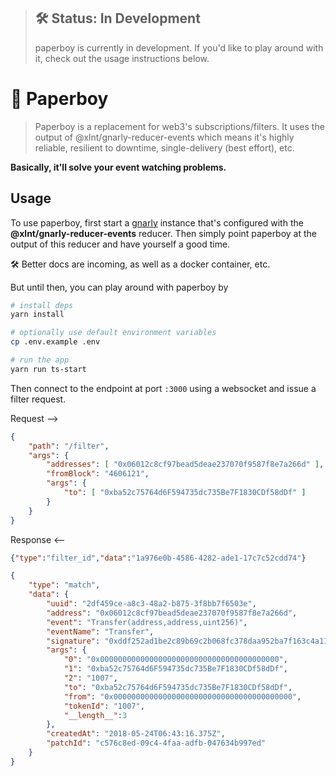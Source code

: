 > ## 🛠 Status: In Development
> paperboy is currently in development. If you'd like to play around with it, check out the usage instructions below.

# 📰 Paperboy

> Paperboy is a replacement for web3's subscriptions/filters. It uses the output of @xlnt/gnarly-reducer-events which means it's highly reliable, resilient to downtime, single-delivery (best effort), etc.

**Basically, it'll solve your event watching problems.**

## Usage

To use paperboy, first start a [gnarly](https://github.com/XLNT/gnarly) instance that's configured with the **@xlnt/gnarly-reducer-events** reducer. Then simply point paperboy at the output of this reducer and have yourself a good time.

🛠 Better docs are incoming, as well as a docker container, etc.

But until then, you can play around with paperboy by

```bash
# install deps
yarn install

# optionally use default environment variables
cp .env.example .env

# run the app
yarn run ts-start
```

Then connect to the endpoint at port `:3000` using a websocket and issue a filter request.

Request -->

```json
{
    "path": "/filter",
    "args": {
        "addresses": [ "0x06012c8cf97bead5deae237070f9587f8e7a266d" ],
        "fromBlock": "4606121",
        "args": {
            "to": [ "0xba52c75764d6F594735dc735Be7F1830CDf58dDf" ]
        }
    }
}
```

Response <--

```json
{"type":"filter_id","data":"1a976e0b-4586-4282-ade1-17c7c52cdd74"}

{
    "type": "match",
    "data": {
        "uuid": "2df459ce-a8c3-48a2-b875-3f8bb7f6503e",
        "address": "0x06012c8cf97bead5deae237070f9587f8e7a266d",
        "event": "Transfer(address,address,uint256)",
        "eventName": "Transfer",
        "signature": "0xddf252ad1be2c89b69c2b068fc378daa952ba7f163c4a11628f55a4df523b3ef",
        "args": {
            "0": "0x0000000000000000000000000000000000000000",
            "1": "0xba52c75764d6F594735dc735Be7F1830CDf58dDf",
            "2": "1007",
            "to": "0xba52c75764d6F594735dc735Be7F1830CDf58dDf",
            "from": "0x0000000000000000000000000000000000000000",
            "tokenId": "1007",
            "__length__":3
        },
        "createdAt": "2018-05-24T06:43:16.375Z",
        "patchId": "c576c8ed-09c4-4faa-adfb-047634b997ed"
    }
}
```
